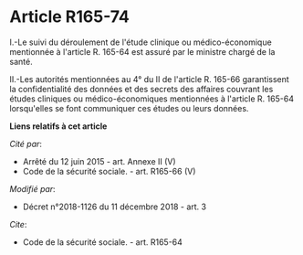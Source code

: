# Article R165-74

I.-Le suivi du déroulement de l'étude clinique ou médico-économique mentionnée à l'article R. 165-64 est assuré par le
ministre chargé de la santé.

II.-Les autorités mentionnées au 4° du II de l'article R. 165-66 garantissent la confidentialité des données et des secrets
des affaires couvrant les études cliniques ou médico-économiques mentionnées à l'article R. 165-64 lorsqu'elles se font
communiquer ces études ou leurs données.

**Liens relatifs à cet article**

_Cité par_:

  - Arrêté du 12 juin 2015 - art. Annexe II (V)
  - Code de la sécurité sociale. - art. R165-66 (V)

_Modifié par_:

  - Décret n°2018-1126 du 11 décembre 2018 - art. 3

_Cite_:

  - Code de la sécurité sociale. - art. R165-64
